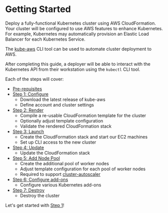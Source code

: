 # Getting Started

Deploy a fully-functional Kubernetes cluster using AWS CloudFormation. Your cluster will be configured to use AWS features to enhance Kubernetes. For example, Kubernetes may automatically provision an Elastic Load Balancer for each Kubernetes Service.

The [kube-aws](https://github.com/kubernetes-incubator/kube-aws/releases) CLI tool can be used to automate cluster deployment to AWS.

After completing this guide, a deployer will be able to interact with the Kubernetes API from their workstation using the `kubectl` CLI tool.

Each of the steps will cover:

* [Pre-requisites][getting-started-prerequisites.md]
* [Step 1: Configure][getting-started-step-1]
  * Download the latest release of kube-aws
  * Define account and cluster settings
* [Step 2: Render][getting-started-step-2]
  * Compile a re-usable CloudFormation template for the cluster
  * Optionally adjust template configuration
  * Validate the rendered CloudFormation stack
* [Step 3: Launch][getting-started-step-3]
  * Create the CloudFormation stack and start our EC2 machines
  * Set up CLI access to the new cluster
* [Step 4: Update][getting-started-step-4]
  * Update the CloudFormation stack
* [Step 5: Add Node Pool][getting-started-step-5]
  * Create the additional pool of worker nodes
  * Adjust template configuration for each pool of worker nodes
  * Required to support [cluster-autoscaler](https://github.com/kubernetes/contrib/tree/master/cluster-autoscaler)
* [Step 6: Configure add-ons][getting-started-step-6]
  * Configure various Kubernetes add-ons
* [Step 7: Destroy][getting-started-step-7]
  * Destroy the cluster

Let's get started with [Step 1](step-1-configure.md)!

[getting-started-prerequisites.md]: prerequisites.md
[getting-started-step-1]: step-1-configure.md
[getting-started-step-2]: step-2-render.md
[getting-started-step-3]: step-3-launch.md
[getting-started-step-4]: step-4-update.md
[getting-started-step-5]: step-5-add-node-pool.md
[getting-started-step-6]: step-6-configure-add-ons.md
[getting-started-step-7]: step-7-destroy.md
